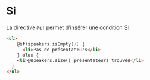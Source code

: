 # Si

La directive `@if` permet d’insérer une condition SI.

```html
<ul>
	@if(speakers.isEmpty()) {
	  <li>Pas de présentateurs</li>
	} else {
    <li>@speakers.size() présentateurs trouvés</li>
  }
</ul>
```
